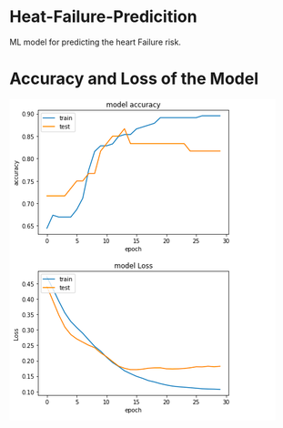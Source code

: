 # Heat-Failure-Predicition
ML model for predicting the heart Failure risk.
<h1>Accuracy and Loss of the Model</h1>
<img src="plot.png">
